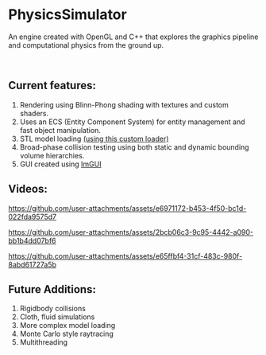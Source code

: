 # PhysicsSimulator
An engine created with OpenGL and C++ that explores the graphics pipeline and computational physics from the ground up.

<br>

## Current features:
1. Rendering using Blinn-Phong shading with textures and custom shaders.
2. Uses an ECS (Entity Component System) for entity management and fast object manipulation.
3. STL model loading <a href="https://github.com/zanbowie138/STLFileReader">(using this custom loader)</a>
4. Broad-phase collision testing using both static and dynamic bounding volume hierarchies.
5. GUI created using [ImGUI](https://github.com/ocornut/imgui)

## Videos:
https://github.com/user-attachments/assets/e6971172-b453-4f50-bc1d-022fda9575d7

https://github.com/user-attachments/assets/2bcb06c3-9c95-4442-a090-bb1b4dd07bf6

https://github.com/user-attachments/assets/e65ffbf4-31cf-483c-980f-8abd61727a5b






## Future Additions:
1. Rigidbody collisions
2. Cloth, fluid simulations
3. More complex model loading
4. Monte Carlo style raytracing
5. Multithreading
